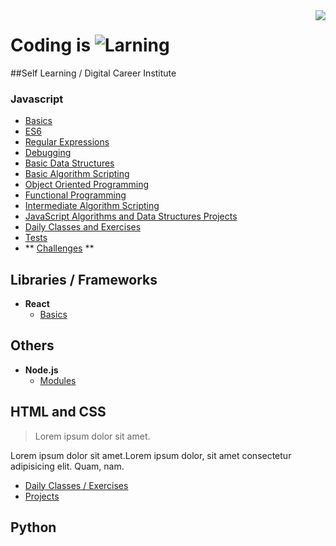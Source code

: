 
<img src="https://i.imgur.com/8MlmDto.png" align="right" />

# Coding is ![Larning](https://cdn.rawgit.com/sindresorhus/awesome/d7305f38d29fed78fa85652e3a63e154dd8e8829/media/badge.svg)

##Self Learning / Digital Career Institute

### Javascript
-  [Basics](javascript/self-learning/basics)
-  [ES6](javascript/self-learning/es6)
-  [Regular Expressions](javascript/self-learning/regex)
-  [Debugging](javascript/self-learning/debug)
-  [Basic Data Structures](javascript/self-learning/data-structures)
-  [Basic Algorithm Scripting](javascript/)
-  [Object Oriented Programming](javascript/self-learning/complex-objects)
-  [Functional Programming](javascript/)
-  [Intermediate Algorithm Scripting](javascript/)
-  [JavaScript Algorithms and Data Structures Projects](javascript/)
-  [Daily Classes and Exercises](javascript/classes-fbw26/classes)
-  [Tests](javascript/classes-fbw26/tests)
- ** [Challenges](javascript/challenges) **

## Libraries / Frameworks
- **React**
	-  [Basics](react/s)

## Others
- **Node.js**
	- [Modules](nodejs/first-app/modules)

## HTML and CSS
> Lorem ipsum dolor sit amet.

Lorem ipsum dolor sit amet.Lorem ipsum dolor, sit amet consectetur adipisicing elit. Quam, nam.

- [Daily Classes / Exercises](html-css/basics)
- [Projects](html-css/projects)



## Python

